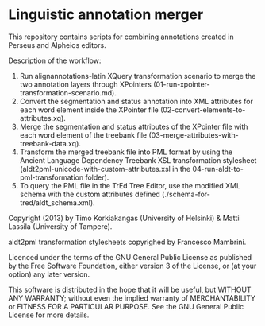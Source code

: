 Linguistic annotation merger
============================

This repository contains scripts for combining annotations created in Perseus and Alpheios editors.

Description of the workflow:

1. Run alignannotations-latin XQuery transformation scenario to merge the two annotation layers through XPointers (01-run-xpointer-transformation-scenario.md). 
2. Convert the segmentation and status annotation into XML attributes for each word element inside the XPointer file (02-convert-elements-to-attributes.xq).
3. Merge the segmentation and status attributes of the XPointer file with each word element of the treebank file (03-merge-attributes-with-treebank-data.xq).
4. Transform the merged treebank file into PML format by using the Ancient Language Dependency Treebank XSL transformation stylesheet (aldt2pml-unicode-with-custom-attributes.xsl in the 04-run-aldt-to-pml-transformation folder).
5. To query the PML file in the TrEd Tree Editor, use the modified XML schema with the custom attributes defined (./schema-for-tred/aldt_schema.xml).

Copyright (2013) by Timo Korkiakangas (University of Helsinki) & Matti Lassila (University of Tampere).

aldt2pml transformation stylesheets copyrighed by Francesco Mambrini.

Licenced under the terms of the GNU General Public License as published by the Free Software Foundation, either version 3 of the License, or (at your option) any later version.

This software is distributed in the hope that it will be useful, but WITHOUT ANY WARRANTY; without even the implied warranty of MERCHANTABILITY or FITNESS FOR A PARTICULAR PURPOSE. See the GNU General Public License for more details.



